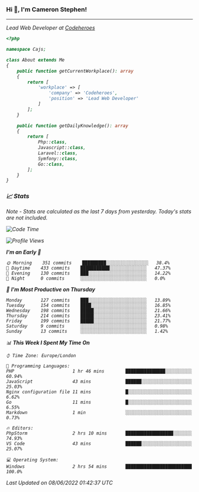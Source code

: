 ### Hi 👋, I'm Cameron Stephen!
<hr>
<p><em>Lead Web Developer at <a href="https://codeheroes.co.uk">Codeheroes</a></p>


```php
<?php

namespace Cajs;

class About extends Me
{
    public function getCurrentWorkplace(): array
    {
        return [
            'workplace' => [
                'company' => 'Codeheroes',
                'position' => 'Lead Web Developer'
            ]
        ];
    }

    public function getDailyKnowledge(): array
    {
        return [
            Php::class,
            Javascript::class,
            Laravel::class,
            Symfony::class,
            Go::class,
        ];
    }
}
```

### 📈 Stats
<p><em>Note - Stats are calculated as the last 7 days from yesterday. Today's stats are not included.</em></p>


<!--START_SECTION:waka-->
![Code Time](http://img.shields.io/badge/Code%20Time-2%2C918%20hrs%2047%20mins-blue)

![Profile Views](http://img.shields.io/badge/Profile%20Views-0-blue)

**I'm an Early 🐤** 

```text
🌞 Morning    351 commits    █████████░░░░░░░░░░░░░░░░   38.4% 
🌆 Daytime    433 commits    ███████████░░░░░░░░░░░░░░   47.37% 
🌃 Evening    130 commits    ███░░░░░░░░░░░░░░░░░░░░░░   14.22% 
🌙 Night      0 commits      ░░░░░░░░░░░░░░░░░░░░░░░░░   0.0%

```
📅 **I'm Most Productive on Thursday** 

```text
Monday       127 commits    ███░░░░░░░░░░░░░░░░░░░░░░   13.89% 
Tuesday      154 commits    ████░░░░░░░░░░░░░░░░░░░░░   16.85% 
Wednesday    198 commits    █████░░░░░░░░░░░░░░░░░░░░   21.66% 
Thursday     214 commits    █████░░░░░░░░░░░░░░░░░░░░   23.41% 
Friday       199 commits    █████░░░░░░░░░░░░░░░░░░░░   21.77% 
Saturday     9 commits      ░░░░░░░░░░░░░░░░░░░░░░░░░   0.98% 
Sunday       13 commits     ░░░░░░░░░░░░░░░░░░░░░░░░░   1.42%

```


📊 **This Week I Spent My Time On** 

```text
⌚︎ Time Zone: Europe/London

💬 Programming Languages: 
PHP                      1 hr 46 mins        ███████████████░░░░░░░░░░   60.94% 
JavaScript               43 mins             ██████░░░░░░░░░░░░░░░░░░░   25.03% 
Nginx configuration file 11 mins             █░░░░░░░░░░░░░░░░░░░░░░░░   6.62% 
Go                       11 mins             █░░░░░░░░░░░░░░░░░░░░░░░░   6.55% 
Markdown                 1 min               ░░░░░░░░░░░░░░░░░░░░░░░░░   0.73%

🔥 Editors: 
PhpStorm                 2 hrs 10 mins       ██████████████████░░░░░░░   74.93% 
VS Code                  43 mins             ██████░░░░░░░░░░░░░░░░░░░   25.07%

💻 Operating System: 
Windows                  2 hrs 54 mins       █████████████████████████   100.0%

```


 Last Updated on 08/06/2022 01:42:37 UTC
<!--END_SECTION:waka-->
